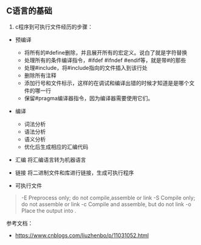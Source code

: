 ## C语言的基础

1. c程序到可执行文件经历的步骤：

- 预编译
  + 将所有的#define删除，并且展开所有的宏定义。说白了就是字符替换
  + 处理所有的条件编译指令，#ifdef #ifndef #endif等，就是带#的那些
  + 处理#include，将#include指向的文件插入到该行处
  + 删除所有注释
  + 添加行号和文件标示，这样的在调试和编译出错的时候才知道是是哪个文件的哪一行
  + 保留#pragma编译器指令，因为编译器需要使用它们。

- 编译
  + 词法分析
  + 语法分析
  + 语义分析
  + 优化后生成相应的汇编代码

- 汇编
将汇编语言转为机器语言

- 链接
将二进制文件和库进行链接，生成可执行程序

- 可执行文件

> -E                       Preprocess only; do not compile,assemble or link
  -S                       Compile only; do not assemble or link
  -c                       Compile and assemble, but do not link
  -o <file>                Place the output into <file>.

  参考文档：
  - https://www.cnblogs.com/liuzhenbo/p/11031052.html
